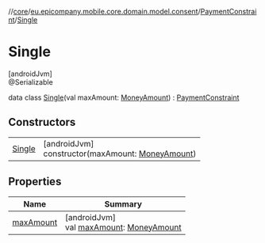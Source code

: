 //[core](../../../../index.md)/[eu.epicompany.mobile.core.domain.model.consent](../../index.md)/[PaymentConstraint](../index.md)/[Single](index.md)

# Single

[androidJvm]\
@Serializable

data class [Single](index.md)(val maxAmount: [MoneyAmount](../../../eu.epicompany.mobile.core.domain.model/-money-amount/index.md)) : [PaymentConstraint](../index.md)

## Constructors

| | |
|---|---|
| [Single](-single.md) | [androidJvm]<br>constructor(maxAmount: [MoneyAmount](../../../eu.epicompany.mobile.core.domain.model/-money-amount/index.md)) |

## Properties

| Name | Summary |
|---|---|
| [maxAmount](max-amount.md) | [androidJvm]<br>val [maxAmount](max-amount.md): [MoneyAmount](../../../eu.epicompany.mobile.core.domain.model/-money-amount/index.md) |
